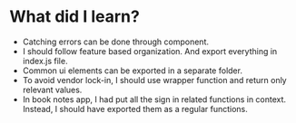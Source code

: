 # What did I learn?

- Catching errors can be done through component.
- I should follow feature based organization. And export everything in index.js file.
- Common ui elements can be exported in a separate folder.
- To avoid vendor lock-in, I should use wrapper function and return only relevant values.
- In book notes app, I had put all the sign in related functions in context. Instead, I should have exported them as a regular functions.

